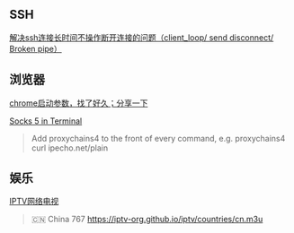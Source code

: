 ## SSH

[解决ssh连接长时间不操作断开连接的问题（client_loop/ send disconnect/ Broken pipe）](https://www.pkslow.com/archives/ssh-keep-alive)

## 浏览器

[chrome启动参数，找了好久；分享一下](https://www.cnblogs.com/xiaoxiao-niao/p/7765627.html)

[Socks 5 in Terminal](https://gist.github.com/fearblackcat/850c6e027d5a03017c44daaa6a7ffc30)
>Add proxychains4 to the front of every command, e.g. proxychains4 curl ipecho.net/plain

## 娱乐

[IPTV网络电视](https://github.com/iptv-org/iptv)
>🇨🇳 China	767	https://iptv-org.github.io/iptv/countries/cn.m3u
